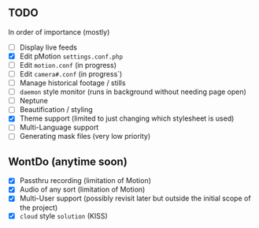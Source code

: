 ## TODO
In order of importance (mostly)

- [ ] Display live feeds
- [x] Edit pMotion `settings.conf.php`
- [ ] Edit `motion.conf` (in progress)
- [ ] Edit `camera#.conf` (in progress`)
- [ ] Manage historical footage / stills
- [ ] `daemon` style monitor (runs in background without needing page open)
- [ ] Neptune
- [ ] Beautification / styling
- [x] Theme support (limited to just changing which stylesheet is used)
- [ ] Multi-Language support
- [ ] Generating mask files (very low priority)

## WontDo (anytime soon)

- [x] Passthru recording (limitation of Motion)
- [x] Audio of any sort (limitation of Motion)
- [x] Multi-User support (possibly revisit later but outside the initial scope of the project)
- [x] `cloud` style `solution` (KISS)
